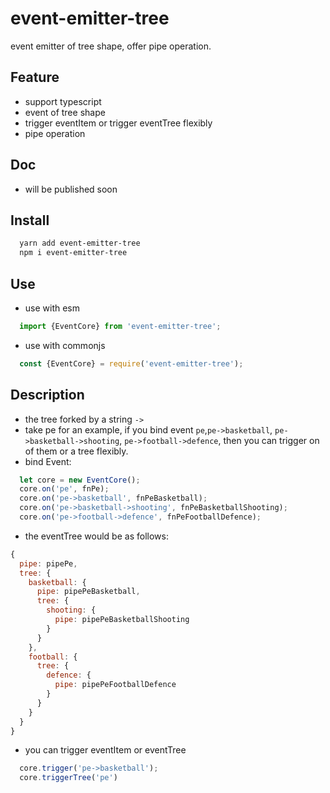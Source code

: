 # event-emitter-tree

event emitter of tree shape, offer pipe operation.
## Feature

* support typescript
* event of tree shape
* trigger eventItem or trigger eventTree flexibly
* pipe operation

## Doc

* will be published soon

## Install

```bash
  yarn add event-emitter-tree
  npm i event-emitter-tree
```

## Use

* use with esm

```js
  import {EventCore} from 'event-emitter-tree';
```

* use with commonjs

```js
  const {EventCore} = require('event-emitter-tree');
```

## Description

* the tree forked by a string `->`
* take pe for an example, if you bind event `pe`,`pe->basketball`, `pe->basketball->shooting`, `pe->football->defence`, then you can trigger on of them or a tree flexibly.
* bind Event:

```js
  let core = new EventCore();
  core.on('pe', fnPe);
  core.on('pe->basketball', fnPeBasketball);
  core.on('pe->basketball->shooting', fnPeBasketballShooting);
  core.on('pe->football->defence', fnPeFootballDefence);
```

* the eventTree would be as follows:

```js
{
  pipe: pipePe,
  tree: {
    basketball: {
      pipe: pipePeBasketball,
      tree: {
        shooting: {
          pipe: pipePeBasketballShooting
        }
      }
    },
    football: {
      tree: {
        defence: {
          pipe: pipePeFootballDefence
        }
      }
    }
  }
}
```

* you can trigger eventItem or eventTree

```js
  core.trigger('pe->basketball');
  core.triggerTree('pe')
```
